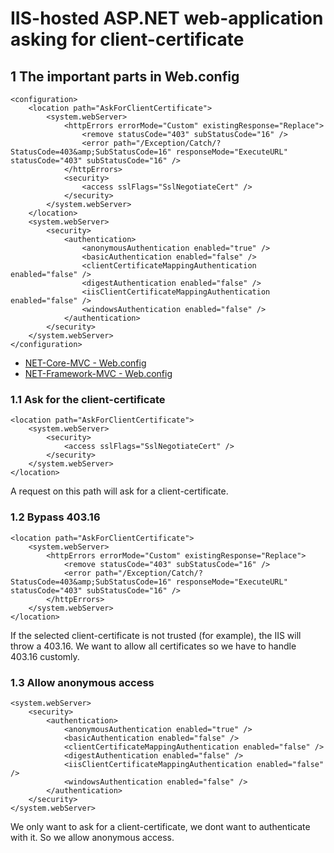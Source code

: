 # IIS-hosted ASP.NET web-application asking for client-certificate

## 1 The important parts in Web.config

	<configuration>
		<location path="AskForClientCertificate">
			<system.webServer>
				<httpErrors errorMode="Custom" existingResponse="Replace">
					<remove statusCode="403" subStatusCode="16" />
					<error path="/Exception/Catch/?StatusCode=403&amp;SubStatusCode=16" responseMode="ExecuteURL" statusCode="403" subStatusCode="16" />
				</httpErrors>
				<security>
					<access sslFlags="SslNegotiateCert" />
				</security>
			</system.webServer>
		</location>
		<system.webServer>
			<security>
				<authentication>
					<anonymousAuthentication enabled="true" />
					<basicAuthentication enabled="false" />
					<clientCertificateMappingAuthentication enabled="false" />
					<digestAuthentication enabled="false" />
					<iisClientCertificateMappingAuthentication enabled="false" />
					<windowsAuthentication enabled="false" />
				</authentication>
			</security>
		</system.webServer>
	</configuration>

- [NET-Core-MVC - Web.config](/Source/Web-Client-Certificate/NET-Core-MVC/Web.config)
- [NET-Framework-MVC - Web.config](/Source/Web-Client-Certificate/NET-Framework-MVC/Web.config)
	
### 1.1 Ask for the client-certificate

	<location path="AskForClientCertificate">
		<system.webServer>
			<security>
				<access sslFlags="SslNegotiateCert" />
			</security>
		</system.webServer>
	</location>
	
A request on this path will ask for a client-certificate.
	
### 1.2 Bypass 403.16

	<location path="AskForClientCertificate">
		<system.webServer>
			<httpErrors errorMode="Custom" existingResponse="Replace">
				<remove statusCode="403" subStatusCode="16" />
				<error path="/Exception/Catch/?StatusCode=403&amp;SubStatusCode=16" responseMode="ExecuteURL" statusCode="403" subStatusCode="16" />
			</httpErrors>
		</system.webServer>
	</location>
	
If the selected client-certificate is not trusted (for example), the IIS will throw a 403.16. We want to allow all certificates so we have to handle 403.16 customly.

### 1.3 Allow anonymous access

	<system.webServer>
		<security>
			<authentication>
				<anonymousAuthentication enabled="true" />
				<basicAuthentication enabled="false" />
				<clientCertificateMappingAuthentication enabled="false" />
				<digestAuthentication enabled="false" />
				<iisClientCertificateMappingAuthentication enabled="false" />
				<windowsAuthentication enabled="false" />
			</authentication>
		</security>
	</system.webServer>
	
We only want to ask for a client-certificate, we dont want to authenticate with it. So we allow anonymous access.